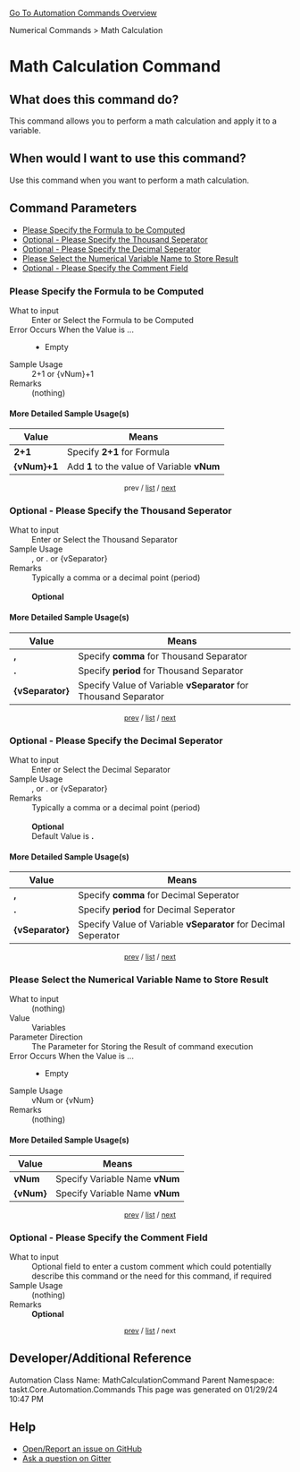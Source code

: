 <!--TITLE: Math Calculation Command -->
<!-- SUBTITLE: a command in the Numerical Commands group. -->
[Go To Automation Commands Overview](/automation-commands.md)


Numerical Commands &gt; Math Calculation


# Math Calculation Command


## What does this command do?
This command allows you to perform a math calculation and apply it to a variable.


## When would I want to use this command?
Use this command when you want to perform a math calculation.


<a id="param_list"></a>
## Command Parameters
- [Please Specify the Formula to be Computed](#param_0)
- [Optional - Please Specify the Thousand Seperator](#param_1)
- [Optional - Please Specify the Decimal Seperator](#param_2)
- [Please Select the Numerical Variable Name to Store Result](#param_3)
- [Optional - Please Specify the Comment Field](#param_4)


<a id="param_0"></a>
### Please Specify the Formula to be Computed


<dl>
<dt>What to input</dt><dd>Enter or Select the Formula to be Computed</dd>
<dt>Error Occurs When the Value is ...</dt><dd><ul>
<li>Empty</li>
</ul></dd>
<dt>Sample Usage</dt><dd>2+1 or {vNum}+1</dd>
<dt>Remarks</dt><dd>(nothing)</dd>
</dl>




#### More Detailed Sample Usage(s)
| Value | Means |
|---|---|
| <strong>2+1</strong> | Specify **2+1** for Formula |
| <strong>{vNum}+1</strong> | Add **1** to the value of Variable **vNum** |


<div style="font-size: 90%; text-align: center">


prev / [list](#param_list) / [next](#param_1)


</div>


<a id="param_1"></a>
### Optional - Please Specify the Thousand Seperator


<dl>
<dt>What to input</dt><dd>Enter or Select the Thousand Separator</dd>
<dt>Sample Usage</dt><dd>, or . or {vSeparator}</dd>
<dt>Remarks</dt><dd>Typically a comma or a decimal point (period)<br><br>
<strong>Optional</strong><br></dd>
</dl>




#### More Detailed Sample Usage(s)
| Value | Means |
|---|---|
| <strong>,</strong> | Specify **comma** for Thousand Separator |
| <strong>.</strong> | Specify **period** for Thousand Separator |
| <strong>{vSeparator}</strong> | Specify Value of Variable **vSeparator** for Thousand Separator |


<div style="font-size: 90%; text-align: center">


[prev](#param_1) / [list](#param_list) / [next](#param_2)


</div>


<a id="param_2"></a>
### Optional - Please Specify the Decimal Seperator


<dl>
<dt>What to input</dt><dd>Enter or Select the Decimal Separator</dd>
<dt>Sample Usage</dt><dd>, or . or {vSeparator}</dd>
<dt>Remarks</dt><dd>Typically a comma or a decimal point (period)<br><br>
<strong>Optional</strong><br>Default Value is <strong>.</strong></dd>
</dl>




#### More Detailed Sample Usage(s)
| Value | Means |
|---|---|
| <strong>,</strong> | Specify **comma** for Decimal Seperator |
| <strong>.</strong> | Specify **period** for Decimal Seperator |
| <strong>{vSeparator}</strong> | Specify Value of Variable **vSeparator** for Decimal Seperator |


<div style="font-size: 90%; text-align: center">


[prev](#param_2) / [list](#param_list) / [next](#param_3)


</div>


<a id="param_3"></a>
### Please Select the Numerical Variable Name to Store Result


<dl>
<dt>What to input</dt><dd>(nothing)</dd>
<dt>Value</dt><dd>Variables</dd>
<dt>Parameter Direction</dt><dd>The Parameter for Storing the Result of command execution</dd>
<dt>Error Occurs When the Value is ...</dt><dd><ul>
<li>Empty</li>
</ul></dd>
<dt>Sample Usage</dt><dd>vNum or {vNum}</dd>
<dt>Remarks</dt><dd>(nothing)</dd>
</dl>




#### More Detailed Sample Usage(s)
| Value | Means |
|---|---|
| <strong>vNum</strong> | Specify Variable Name **vNum** |
| <strong>{vNum}</strong> | Specify Variable Name **vNum** |


<div style="font-size: 90%; text-align: center">


[prev](#param_3) / [list](#param_list) / [next](#param_4)


</div>


<a id="param_4"></a>
### Optional - Please Specify the Comment Field


<dl>
<dt>What to input</dt><dd>Optional field to enter a custom comment which could potentially describe this command or the need for this command, if required</dd>
<dt>Sample Usage</dt><dd>(nothing)</dd>
<dt>Remarks</dt><dd><strong>Optional</strong><br></dd>
</dl>




<div style="font-size: 90%; text-align: center">


[prev](#param_4) / [list](#param_list) / next


</div>


## Developer/Additional Reference
Automation Class Name: MathCalculationCommand
Parent Namespace: taskt.Core.Automation.Commands
This page was generated on 01/29/24 10:47 PM


## Help
- [Open/Report an issue on GitHub](https://github.com/rcktrncn/taskt/issues/new)
- [Ask a question on Gitter](https://gitter.im/taskt-rpa/Lobby)
